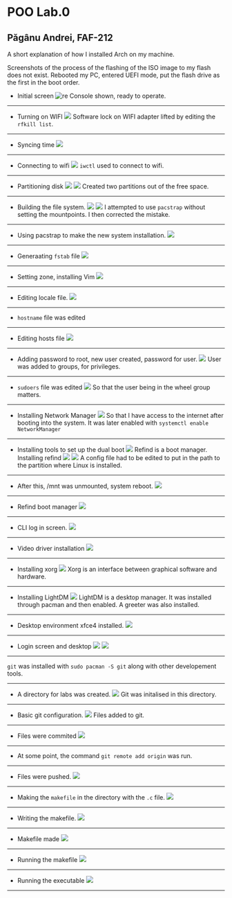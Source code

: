 # POO Lab.0
## Păgânu Andrei, FAF-212

A short explanation of how I installed Arch on my machine.

Screenshots of the process of the flashing of the ISO image to my flash does not exist.
Rebooted my PC, entered UEFI mode, put the flash drive as the first in the boot order.


* Initial screen
![re](images/20220911_185320.jpg) 
Console shown, ready to operate.

---

* Turning on WIFI
![](images/20220911_185406.jpg)
Software lock on WIFI adapter lifted by editing the `rfkill list`.

---
* Syncing time
![](images/20220912_092755.jpg)

---
* Connecting to wifi
![](images/20220912_092358.jpg)
`iwctl` used to connect to wifi.

---
* Partitioning disk
![](images/20220912_101909.jpg)
![](images/20220912_102008.jpg)
Created two partitions out of the free space.

---
* Building the file system.
![](images/20220912_102533.jpg)
![](images/scree1.png)
I attempted to use `pacstrap` without setting the mountpoints.
I then corrected the mistake.

---
* Using pacstrap to make the new system installation.
![](images/20220912_102713.jpg)

---
* Generaating `fstab` file
![](images/20220912_104023.jpg)

---
* Setting zone, installing Vim
![](images/20220912_104349.jpg)

---
* Editing locale file.
![](images/20220912_104833.jpg)

---
* `hostname` file was edited

---
* Editing hosts file
![](images/20220912_105800.jpg)

---
* Adding password to root, new user created, password for user.
![](images/20220912_110458.jpg)
User was added to groups, for privileges.

---
* `sudoers` file was edited
![](images/20220912_110625.jpg)
So that the user being in the wheel group matters.

---
* Installing Network Manager
![](images/20220912_110706.jpg)
So that I have access to the internet after booting into the system.
It was later enabled with `systemctl enable NetworkManager`

---
* Installing tools to set up the dual boot
![](images/20220912_110855.jpg)
Refind is a boot manager.
Installing refind
![](images/20220912_111028.jpg)
![](images/20220912_111513.jpg)
A config file had to be edited to put in the path to the partition where Linux is installed.

---
* After this, /mnt was unmounted, system reboot.
![](images/20220912_112042.jpg)

---
* Refind boot manager
![](images/20220912_112110.jpg)

---
* CLI log in screen.
![](images/20220912_112252.jpg)

---
* Video driver installation
![](images/20220912_113757.jpg)

---
* Installing xorg
![](images/20220912_113900.jpg)
Xorg is an interface between graphical software and hardware.

---
* Installing LightDM
![](images/20220912_115143.jpg)
LightDM is a desktop manager. It was installed through pacman and then enabled.
A greeter was also installed.

---
* Desktop environment xfce4 installed.
![](images/20220912_131809.jpg)

---
* Login screen and desktop
![](images/20220912_144024.jpg)
![](images/20220912_145123.jpg)

---
`git` was installed with `sudo pacman -S git` along with other developement tools.

---
* A directory for labs was created.
![](images/Screenshot_2022-09-13_14-02-20.png)
Git was initalised in this directory.

---
* Basic git configuration.
![](images/Screenshot_2022-09-13_14-11-13.png)
Files added to git.

---
* Files were commited
![](images/Screenshot_2022-09-13_14-13-09.png)

---
* At some point, the command `git remote add origin` was run.

---
* Files were pushed.
![](images/Screenshot_2022-09-13_15-19-55.png)

---
* Making the `makefile` in the directory with the `.c` file.
![](images/makefile1.png)

---
* Writing the makefile.
![](images/makefile2.png)

---
* Makefile made
![](images/makefile3.png)

---
* Running the makefile
![](images/makefile4.png)

---
* Running the executable
![](images/makefile5.png)

---